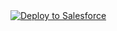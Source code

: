 
<a href="https://githubsfdeploy.herokuapp.com?owner=Nimacloud&amp;repo=LWCResources&amp;ref=DependentPicklistValues" rel="nofollow">
  <img alt="Deploy to Salesforce" src="https://raw.githubusercontent.com/afawcett/githubsfdeploy/master/deploy.png" style="max-width:100%;">
</a>